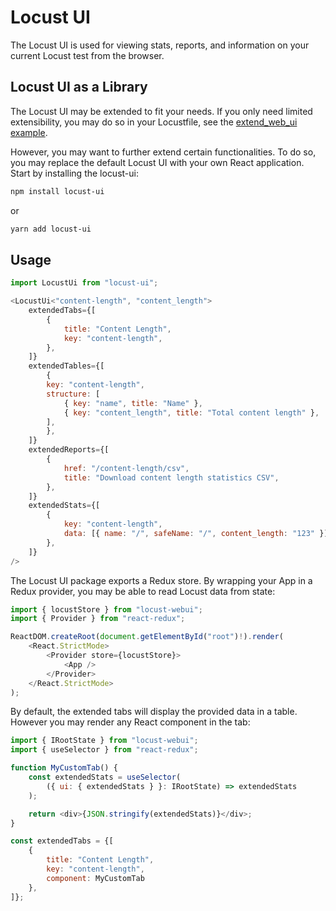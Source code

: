 # Locust UI

The Locust UI is used for viewing stats, reports, and information on your current Locust test from the browser.

## Locust UI as a Library

The Locust UI may be extended to fit your needs. If you only need limited extensibility, you may do so in your Locustfile, see the [extend_web_ui example](https://github.com/locustio/locust/blob/master/examples/extend_web_ui.py). 

However, you may want to further extend certain functionalities. To do so, you may replace the default Locust UI with your own React application. Start by installing the locust-ui:
```sh
npm install locust-ui
```
or
```sh
yarn add locust-ui
```

## Usage

```js
import LocustUi from "locust-ui";

<LocustUi<"content-length", "content_length">
    extendedTabs={[
        {
            title: "Content Length",
            key: "content-length",
        },
    ]}
    extendedTables={[
        {
        key: "content-length",
        structure: [
            { key: "name", title: "Name" },
            { key: "content_length", title: "Total content length" },
        ],
        },
    ]}
    extendedReports={[
        {
            href: "/content-length/csv",
            title: "Download content length statistics CSV",
        },
    ]}
    extendedStats={[
        {
            key: "content-length",
            data: [{ name: "/", safeName: "/", content_length: "123" }],
        },
    ]}
/>
```
The Locust UI package exports a Redux store. By wrapping your App in a Redux provider, you may be able to read Locust data from state:
```js
import { locustStore } from "locust-webui";
import { Provider } from "react-redux";

ReactDOM.createRoot(document.getElementById("root")!).render(
    <React.StrictMode>
        <Provider store={locustStore}>
            <App />
        </Provider>
    </React.StrictMode>
);
```

By default, the extended tabs will display the provided data in a table. However you may render any React component in the tab:
```js
import { IRootState } from "locust-webui";
import { useSelector } from "react-redux";

function MyCustomTab() {
    const extendedStats = useSelector(
        ({ ui: { extendedStats } }: IRootState) => extendedStats
    );

    return <div>{JSON.stringify(extendedStats)}</div>;
}

const extendedTabs = {[
    {
        title: "Content Length",
        key: "content-length",
        component: MyCustomTab
    },
]};
```

